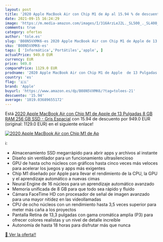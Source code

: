 ```yaml
---
layout: post
title: '2020 Apple MacBook Air con Chip M1 de Ap al 15.94 % de descuento'
date: 2021-09-15 16:24:29
image: 'https://m.media-amazon.com/images/I/316ArzLeJ2L._SL500_._SL400_.jpg'
comments: true
category: ofertas
author: 'tole.es'
slug: 'B08N5VXMK6-es 2020 Apple MacBook Air con Chip M1 de Apple de 13 Pulgadas...'
sku: 'B08N5VXMK6-es'
tags: [ 'Informática','Portátiles','apple', ]
actualPrice: 949.0 EUR
currency: EUR
price: 949.0
comparePrice: 1129.0 EUR
prodname: '2020 Apple MacBook Air con Chip M1 de Apple  de 13 Pulgadas  8 GB RAM  256 GB SSD  - Gris Espacial'
country: 'es'
flag: '🇪🇸'
brand: 'Apple'
buyurl: 'https://www.amazon.es/dp/B08N5VXMK6/?tag=tolees-21'
descuento: '15.94'
average: '1019.03689655172'
---
```


Está [2020 Apple MacBook Air con Chip M1 de Apple  de 13 Pulgadas  8 GB RAM  256 GB SSD  - Gris Espacial](https://www.amazon.es/dp/B08N5VXMK6/?tag=tolees-21) con 15.94 de descuento por 949.0 EUR (original: 1129.0 EUR) en el siguiente enlace!

[![2020 Apple MacBook Air con Chip M1 de Ap](https://m.media-amazon.com/images/I/316ArzLeJ2L._SL500_._SL400_.jpg)](https://www.amazon.es/dp/B08N5VXMK6/?tag=tolees-21)

ℹ️:

- Almacenamiento SSD megarrápido para abrir apps y archivos al instante
- Diseño sin ventilador para un funcionamiento ultrasilencioso
- GPU de hasta ocho núcleos con gráficos hasta cinco veces más veloces para acelerar los juegos y apps más exigentes
- Chip M1 diseñado por Apple para llevar el rendimiento de la CPU, la GPU y el aprendizaje automático a nuevas cimas
- Neural Engine de 16 núcleos para un aprendizaje automático avanzado
- Memoria unificada de 8 GB para que todo sea rápido y fluido
- Cámara FaceTime HD con procesador de señal de imagen avanzado para una mayor nitidez en las videollamadas
- CPU de ocho núcleos con un rendimiento hasta 3,5 veces superior para meter más caña a los proyectos
- Pantalla Retina de 13,3 pulgadas con gama cromática amplia (P3) para ofrecer colores realistas y un nivel de detalle increíble
- Autonomía de hasta 18 horas para disfrutar más que nunca

[🛒 Ver la oferta!!](https://www.amazon.es/dp/B08N5VXMK6/?tag=tolees-21)
